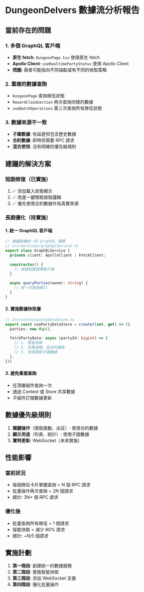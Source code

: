 # DungeonDelvers 數據流分析報告

## 當前存在的問題

### 1. 多個 GraphQL 客戶端
- **原生 fetch**: `DungeonPage.tsx` 使用原生 fetch
- **Apollo Client**: `useRealtimePartyStatus` 使用 Apollo Client
- **問題**: 兩者可能指向不同端點或有不同的快取策略

### 2. 重複的數據查詢
- `DungeonPage` 查詢隊伍狀態
- `RewardClaimSection` 再次查詢同樣的數據
- `useBatchOperations` 第三次查詢所有隊伍狀態

### 3. 數據來源不一致
- **子圖數據**: 有延遲但包含歷史數據
- **合約數據**: 即時但需要 RPC 請求
- **混合使用**: 沒有明確的優先級規則

## 建議的解決方案

### 短期修復（已實施）
1. ✅ 添加載入狀態顯示
2. ✅ 改進一鍵領取按鈕邏輯
3. ✅ 優先使用合約數據作為真實來源

### 長期優化（待實施）

#### 1. 統一 GraphQL 客戶端
```typescript
// 建議創建統一的 GraphQL 服務
// src/services/graphqlService.ts
export class GraphQLService {
  private client: ApolloClient | FetchClient;
  
  constructor() {
    // 根據配置選擇客戶端
  }
  
  async queryParties(owner: string) {
    // 統一的查詢接口
  }
}
```

#### 2. 實施數據快取層
```typescript
// src/stores/partyDataStore.ts
export const usePartyDataStore = create((set, get) => ({
  parties: new Map(),
  
  fetchPartyData: async (partyId: bigint) => {
    // 1. 檢查快取
    // 2. 如果過期，從合約讀取
    // 3. 背景更新子圖數據
  },
}))
```

#### 3. 避免重複查詢
- 在頂層組件查詢一次
- 通過 Context 或 Store 共享數據
- 子組件訂閱數據更新

## 數據優先級規則

1. **關鍵操作**（領取獎勵、出征）: 使用合約數據
2. **顯示用途**（列表、統計）: 使用子圖數據
3. **實時更新**: WebSocket（未來實施）

## 性能影響

### 當前狀況
- 每個隊伍卡片單獨查詢 = N 個 RPC 請求
- 批量操作再次查詢 = 2N 個請求
- 總計: 3N+ 個 RPC 請求

### 優化後
- 批量查詢所有隊伍 = 1 個請求
- 智能快取 = 減少 80% 請求
- 總計: ~N/5 個請求

## 實施計劃

1. **第一階段**: 創建統一的數據服務
2. **第二階段**: 實施智能快取
3. **第三階段**: 添加 WebSocket 支援
4. **第四階段**: 優化批量操作